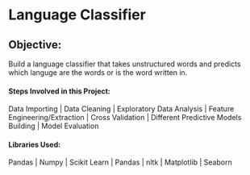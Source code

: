 # Language Classifier

## Objective:

Build a language classifier that takes unstructured words and predicts which languge are the words or is the word written in.

#### Steps Involved in this Project: 
Data Importing | Data Cleaning | Exploratory Data Analysis | Feature Engineering/Extraction | Cross Validation | Different Predictive Models Building | Model Evaluation 

#### Libraries Used:
Pandas | Numpy | Scikit Learn | Pandas | nltk
| Matplotlib
| Seaborn
